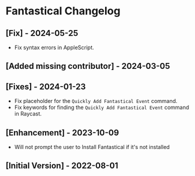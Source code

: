# Fantastical Changelog

## [Fix] - 2024-05-25

- Fix syntax errors in AppleScript.

## [Added missing contributor] - 2024-03-05

## [Fixes] - 2024-01-23

- Fix placeholder for the `Quickly Add Fantastical Event` command.
- Fix keywords for finding the `Quickly Add Fantastical Event` command in Raycast.

## [Enhancement] - 2023-10-09

- Will not prompt the user to Install Fantastical if it's not installed

## [Initial Version] - 2022-08-01
